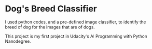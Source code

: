 # Dog's Breed Classifier

I used python codes, and a pre-defined image classifier, to identify the breed of dog for the images that are of dogs. 

This project is my first project in Udacity's AI Programming with Python Nanodegree.
